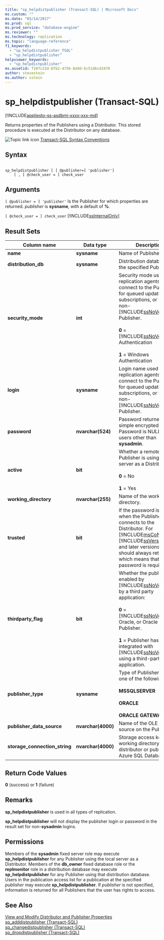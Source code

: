 ```yaml
---
title: "sp_helpdistpublisher (Transact-SQL) | Microsoft Docs"
ms.custom: ""
ms.date: "03/14/2017"
ms.prod: sql
ms.prod_service: "database-engine"
ms.reviewer: ""
ms.technology: replication
ms.topic: "language-reference"
f1_keywords: 
  - "sp_helpdistpublisher_TSQL"
  - "sp_helpdistpublisher"
helpviewer_keywords: 
  - "sp_helpdistpublisher"
ms.assetid: f207c22d-8fb2-4756-8a9d-6c51d6cd3470
author: stevestein
ms.author: sstein
---
```

# sp_helpdistpublisher (Transact-SQL)
[!INCLUDE[appliesto-ss-asdbmi-xxxx-xxx-md](../../includes/appliesto-ss-asdbmi-xxxx-xxx-md.md)]

  Returns properties of the Publishers using a Distributor. This stored procedure is executed at the Distributor on any database.  
  
 ![Topic link icon](../../database-engine/configure-windows/media/topic-link.gif "Topic link icon") [Transact-SQL Syntax Conventions](../../t-sql/language-elements/transact-sql-syntax-conventions-transact-sql.md)  
  
## Syntax  
  
```  
  
sp_helpdistpublisher [ [ @publisher=] 'publisher']   
    [ , [ @check_user = ] check_user  
```  
  
## Arguments  
`[ @publisher = ] 'publisher'`
 Is the Publisher for which properties are returned. *publisher* is **sysname**, with a default of **%**.  
  
`[ @check_user = ] check_user`
 [!INCLUDE[ssInternalOnly](../../includes/ssinternalonly-md.md)]  
  
## Result Sets  
  
|Column name|Data type|Description|  
|-----------------|---------------|-----------------|  
|**name**|**sysname**|Name of Publisher.|  
|**distribution_db**|**sysname**|Distribution database for the specified Publisher.|  
|**security_mode**|**int**|Security mode used by replication agents to connect to the Publisher for queued updating subscriptions, or with a non-[!INCLUDE[ssNoVersion](../../includes/ssnoversion-md.md)] Publisher.<br /><br /> **0** = [!INCLUDE[ssNoVersion](../../includes/ssnoversion-md.md)] Authentication<br /><br /> **1** = Windows Authentication|  
|**login**|**sysname**|Login name used by replication agents to connect to the Publisher for queued updating subscriptions, or with a non-[!INCLUDE[ssNoVersion](../../includes/ssnoversion-md.md)] Publisher.|  
|**password**|**nvarchar(524)**|Password returned (in simple encrypted form). Password is NULL for users other than **sysadmin**.|  
|**active**|**bit**|Whether a remote Publisher is using the local server as a Distributor:<br /><br /> **0** = No<br /><br /> **1** = Yes|  
|**working_directory**|**nvarchar(255)**|Name of the working directory.|  
|**trusted**|**bit**|If the password is required when the Publisher connects to the Distributor. For [!INCLUDE[msCoName](../../includes/msconame-md.md)] [!INCLUDE[ssVersion2005](../../includes/ssversion2005-md.md)] and later versions, this should always return **0**, which means that the password is required.|  
|**thirdparty_flag**|**bit**|Whether the publication is enabled by [!INCLUDE[ssNoVersion](../../includes/ssnoversion-md.md)] or by a third party application:<br /><br /> **0** = [!INCLUDE[ssNoVersion](../../includes/ssnoversion-md.md)], Oracle, or Oracle Gateway Publisher.<br /><br /> **1** = Publisher has been integrated with [!INCLUDE[ssNoVersion](../../includes/ssnoversion-md.md)] using a third-party application.|  
|**publisher_type**|**sysname**|Type of Publisher; can be one of the following:<br /><br /> **MSSQLSERVER**<br /><br /> **ORACLE**<br /><br /> **ORACLE GATEWAY**|  
|**publisher_data_source**|**nvarchar(4000)**|Name of the OLE DB data source on the Publisher.|  
|**storage_connection_string**|**nvarchar(4000)**|Storage access key for working directory when distributor or publisher in Azure SQL Database.|  
  
## Return Code Values  
 **0** (success) or **1** (failure)  
  
## Remarks  
 **sp_helpdistpublisher** is used in all types of replication.  
  
 **sp_helpdistpublisher** will not display the publisher login or password in the result set for non-**sysadmin** logins.  
  
## Permissions  
 Members of the **sysadmin** fixed server role may execute **sp_helpdistpublisher** for any Publisher using the local server as a Distributor. Members of the **db_owner** fixed database role or the **replmonitor** role in a distribution database may execute **sp_helpdistpublisher** for any Publisher using that distribution database. Users in the publication access list for a publication at the specified *publisher* may execute **sp_helpdistpublisher**. If *publisher* is not specified, information is returned for all Publishers that the user has rights to access.  
  
## See Also  
 [View and Modify Distributor and Publisher Properties](../../relational-databases/replication/view-and-modify-distributor-and-publisher-properties.md)   
 [sp_adddistpublisher &#40;Transact-SQL&#41;](../../relational-databases/system-stored-procedures/sp-adddistpublisher-transact-sql.md)   
 [sp_changedistpublisher &#40;Transact-SQL&#41;](../../relational-databases/system-stored-procedures/sp-changedistpublisher-transact-sql.md)   
 [sp_dropdistpublisher &#40;Transact-SQL&#41;](../../relational-databases/system-stored-procedures/sp-dropdistpublisher-transact-sql.md)  
  
  
